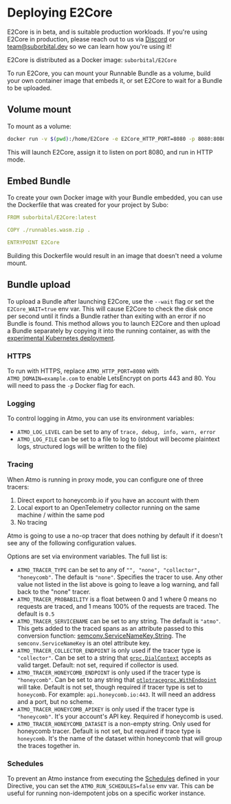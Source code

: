 # Deploying E2Core

E2Core is in beta, and is suitable production workloads. If you're using E2Core in production, please reach out to us via [Discord](chat.suborbital.dev) or [team@suborbital.dev](mailto:team@suborbital.dev) so we can learn how you're using it!

E2Core is distributed as a Docker image: `suborbital/E2Core`

To run E2Core, you can mount your Runnable Bundle as a volume, build your own container image that embeds it, or set E2Core to wait for a Bundle to be uploaded.

## Volume mount

To mount as a volume:

```bash
docker run -v $(pwd):/home/E2Core -e E2Core_HTTP_PORT=8080 -p 8080:8080 suborbital/E2Core:latest E2Core
```

This will launch E2Core, assign it to listen on port 8080, and run in HTTP mode.

## Embed Bundle

To create your own Docker image with your Bundle embedded, you can use the Dockerfile that was created for your project by Subo:

```yaml
FROM suborbital/E2Core:latest

COPY ./runnables.wasm.zip .

ENTRYPOINT E2Core
```

Building this Dockerfile would result in an image that doesn't need a volume mount.

## Bundle upload

To upload a Bundle after launching E2Core, use the `--wait` flag or set the
`E2Core_WAIT=true` env var. This will cause E2Core to check the disk once per
second until it finds a Bundle rather than exiting with an error if no Bundle
is found. This method allows you to launch E2Core and then upload a Bundle
separately by copying it into the running container, as with the
[experimental Kubernetes deployment](https://github.com/suborbital/atmo-k8s-helm).

### HTTPS

To run with HTTPS, replace `ATMO_HTTP_PORT=8080` with `ATMO_DOMAIN=example.com`
to enable LetsEncrypt on ports 443 and 80. You will need to pass the `-p` Docker flag
for each.

### Logging

To control logging in Atmo, you can use its environment variables:

- `ATMO_LOG_LEVEL` can be set to any of `trace, debug, info, warn, error`
- `ATMO_LOG_FILE` can be set to a file to log to \(stdout will become plaintext logs, structured logs will be written to the file\)

### Tracing

When Atmo is running in proxy mode, you can configure one of three tracers:

1. Direct export to honeycomb.io if you have an account with them
2. Local export to an OpenTelemetry collector running on the same machine / within the same pod
3. No tracing

Atmo is going to use a no-op tracer that does nothing by default if it doesn't see any of the following configuration values.

Options are set via environment variables. The full list is:

- `ATMO_TRACER_TYPE` can be set to any of `"", "none", "collector", "honeycomb"`. The default is `"none"`. Specifies the tracer to use. Any other value not listed in the list above is going to leave a log warning, and fall back to the "none" tracer.
- `ATMO_TRACER_PROBABILITY` is a float between 0 and 1 where 0 means no requests are traced, and 1 means 100% of the requests are traced. The default is `0.5`
- `ATMO_TRACER_SERVICENAME` can be set to any string. The default is `"atmo"`. This gets added to the traced spans as an attribute passed to this conversion function: [semconv.ServiceNameKey.String](https://pkg.go.dev/go.opentelemetry.io/otel/attribute#Key.String). The `semconv.ServiceNameKey` is an otel attribute key.
- `ATMO_TRACER_COLLECTOR_ENDPOINT` is only used if the tracer type is `"collector"`. Can be set to a string that [`grpc.DialContext`](https://pkg.go.dev/google.golang.org/grpc#DialContext) accepts as valid target. Default: not set, required if collector is used.
- `ATMO_TRACER_HONEYCOMB_ENDPOINT` is only used if the tracer type is `"honeycomb"`. Can be set to any string that [`otlptracegrpc.WithEndpoint`](https://pkg.go.dev/go.opentelemetry.io/otel/exporters/otlp/otlptrace/otlptracegrpc#WithEndpoint) will take. Default is not set, though required if tracer type is set to `honeycomb`. For example: `api.honeycomb.io:443`. It will need an address and a port, but no scheme.
- `ATMO_TRACER_HONEYCOMB_APIKEY` is only used if the tracer type is `"honeycomb"`. It's your account's API key. Required if honeycomb is used.
- `ATMO_TRACER_HONEYCOMB_DATASET` is a non-empty string. Only used for honeycomb tracer. Default is not set, but required if trace type is `honeycomb`. It's the name of the dataset within honeycomb that will group the traces together in.

### Schedules

To prevent an Atmo instance from executing the [Schedules](schedules.md) defined in your Directive, you can set the `ATMO_RUN_SCHEDULES=false` env var. This can be useful for running non-idempotent jobs on a specific worker instance.
